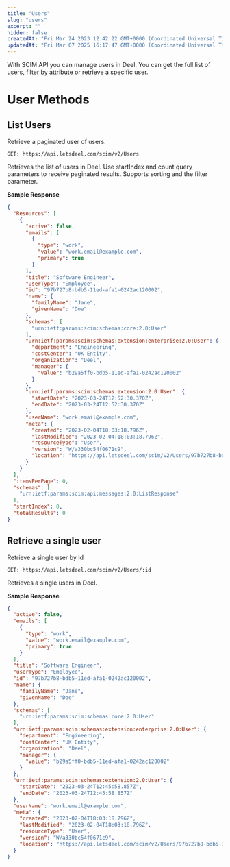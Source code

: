 ```yaml
---
title: "Users"
slug: "users"
excerpt: ""
hidden: false
createdAt: "Fri Mar 24 2023 12:42:22 GMT+0000 (Coordinated Universal Time)"
updatedAt: "Fri Mar 07 2025 16:17:47 GMT+0000 (Coordinated Universal Time)"
---
```

With SCIM API you can manage users in Deel. You can get the full list of users, filter by attribute or retrieve a specific user. 

# User Methods

## List Users

Retrieve a paginated user of users. 

`GET: https://api.letsdeel.com/scim/v2/Users`

Retrieves the list of users in Deel. Use startIndex and count query parameters to receive paginated results. Supports sorting and the filter parameter.

**Sample Response** 

```json
{
  "Resources": [
    {
      "active": false,
      "emails": [
        {
          "type": "work",
          "value": "work.email@example.com",
          "primary": true
        }
      ],
      "title": "Software Engineer",
      "userType": "Employee",
      "id": "97b727b8-bdb5-11ed-afa1-0242ac120002",
      "name": {
        "familyName": "Jane",
        "givenName": "Doe"
      },
      "schemas": [
        "urn:ietf:params:scim:schemas:core:2.0:User"
      ],
      "urn:ietf:params:scim:schemas:extension:enterprise:2.0:User": {
        "department": "Engineering",
        "costCenter": "UK Entity",
        "organization": "Deel",
        "manager": {
          "value": "b29a5ff0-bdb5-11ed-afa1-0242ac120002"
        }
      },
      "urn:ietf:params:scim:schemas:extension:2.0:User": {
        "startDate": "2023-03-24T12:52:30.370Z",
        "endDate": "2023-03-24T12:52:30.370Z"
      },
      "userName": "work.email@example.com",
      "meta": {
        "created": "2023-02-04T18:03:18.796Z",
        "lastModified": "2023-02-04T18:03:18.796Z",
        "resourceType": "User",
        "version": "W/a330bc54f0671c9",
        "location": "https://api.letsdeel.com/scim/v2/Users/97b727b8-bdb5-11ed-afa1-0242ac120002"
      }
    }
  ],
  "itemsPerPage": 0,
  "schemas": [
    "urn:ietf:params:scim:api:messages:2.0:ListResponse"
  ],
  "startIndex": 0,
  "totalResults": 0
}
```

## Retrieve a single user

Retrieve a single user by Id

`GET: https://api.letsdeel.com/scim/v2/Users/:id`

Retrieves a single users in Deel.

**Sample Response** 

```json
{
  "active": false,
  "emails": [
    {
      "type": "work",
      "value": "work.email@example.com",
      "primary": true
    }
  ],
  "title": "Software Engineer",
  "userType": "Employee",
  "id": "97b727b8-bdb5-11ed-afa1-0242ac120002",
  "name": {
    "familyName": "Jane",
    "givenName": "Doe"
  },
  "schemas": [
    "urn:ietf:params:scim:schemas:core:2.0:User"
  ],
  "urn:ietf:params:scim:schemas:extension:enterprise:2.0:User": {
    "department": "Engineering",
    "costCenter": "UK Entity",
    "organization": "Deel",
    "manager": {
      "value": "b29a5ff0-bdb5-11ed-afa1-0242ac120002"
    }
  },
  "urn:ietf:params:scim:schemas:extension:2.0:User": {
    "startDate": "2023-03-24T12:45:58.857Z",
    "endDate": "2023-03-24T12:45:58.857Z"
  },
  "userName": "work.email@example.com",
  "meta": {
    "created": "2023-02-04T18:03:18.796Z",
    "lastModified": "2023-02-04T18:03:18.796Z",
    "resourceType": "User",
    "version": "W/a330bc54f0671c9",
    "location": "https://api.letsdeel.com/scim/v2/Users/97b727b8-bdb5-11ed-afa1-0242ac120002"
  }
}
```

